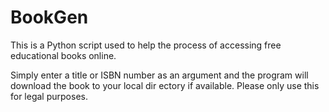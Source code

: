 # BookGen

This is a Python script used to help the process of accessing free educational books online.

Simply enter a title or ISBN number as an argument and the program will download the book to your local dir
ectory if available. Please only use this for legal purposes.

